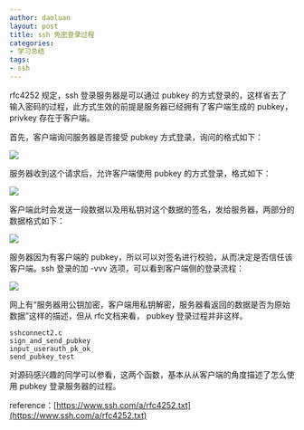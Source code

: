 ```yaml
---
author: daoluan
layout: post
title: ssh 免密登录过程
categories:
- 学习总结
tags:
- ssh
---
```


rfc4252 规定，ssh 登录服务器是可以通过 pubkey 的方式登录的，这样省去了输入密码的过程，此方式生效的前提是服务器已经拥有了客户端生成的 pubkey，privkey 存在于客户端。

首先，客户端询问服务器是否接受 pubkey 方式登录，询问的格式如下：


![](http://daoluan.net/images/blog/2017/ssh-public-key-authentication_01.png)

服务器收到这个请求后，允许客户端使用 pubkey 的方式登录，格式如下：

![](http://daoluan.net/images/blog/2017/ssh-public-key-authentication_02.png)

客户端此时会发送一段数据以及用私钥对这个数据的签名，发给服务器，两部分的数据格式如下：

![](http://daoluan.net/images/blog/2017/ssh-public-key-authentication_03.png)

服务器因为有客户端的 pubkey，所以可以对签名进行校验，从而决定是否信任该客户端。ssh 登录的加 -vvv 选项，可以看到客户端侧的登录流程：

![](http://daoluan.net/images/blog/2017/ssh-public-key-authentication_04.png)

网上有“服务器用公钥加密，客户端用私钥解密，服务器看返回的数据是否为原始数据”这样的描述，但从 rfc文档来看， pubkey 登录过程并非这样。

    sshconnect2.c
    sign_and_send_pubkey
    input_userauth_pk_ok
    send_pubkey_test

对源码感兴趣的同学可以参看，这两个函数，基本从从客户端的角度描述了怎么使用 pubkey 登录服务器的过程。

reference：[https://www.ssh.com/a/rfc4252.txt](https://www.ssh.com/a/rfc4252.txt)